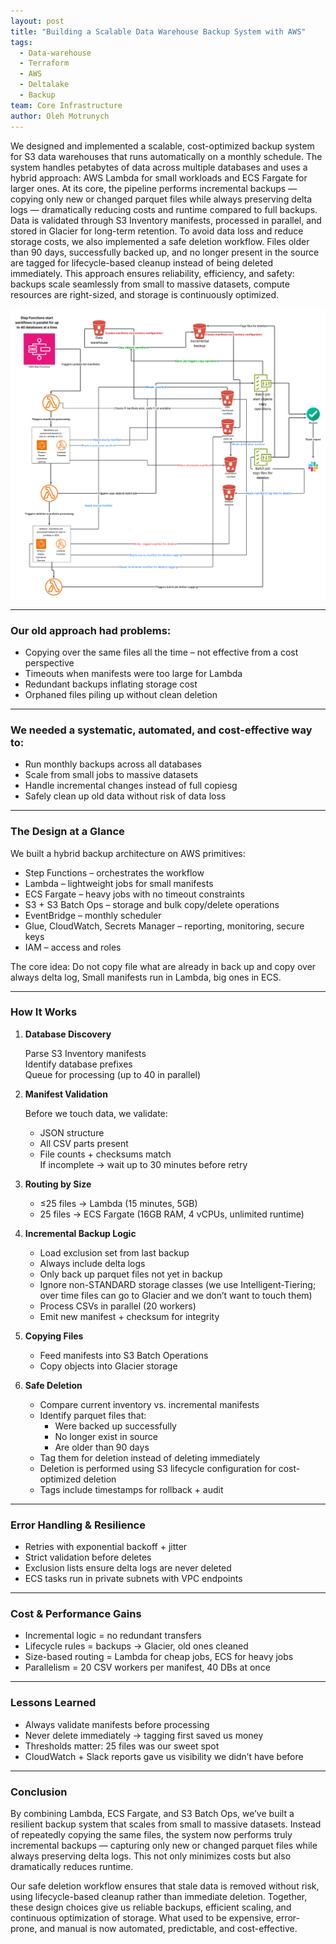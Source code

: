 ```yaml
---
layout: post
title: "Building a Scalable Data Warehouse Backup System with AWS"
tags:
  - Data-warehouse
  - Terraform
  - AWS
  - Deltalake
  - Backup
team: Core Infrastructure
author: Oleh Motrunych
---
```


We designed and implemented a scalable, cost-optimized backup system for S3 data warehouses that runs automatically on a monthly schedule. The system handles petabytes of data across multiple databases and uses a hybrid approach: AWS Lambda for small workloads and ECS Fargate for larger ones.
At its core, the pipeline performs incremental backups — copying only new or changed parquet files while always preserving delta logs — dramatically reducing costs and runtime compared to full backups. Data is validated through S3 Inventory manifests, processed in parallel, and stored in Glacier for long-term retention.
To avoid data loss and reduce storage costs, we also implemented a safe deletion workflow. Files older than 90 days, successfully backed up, and no longer present in the source are tagged for lifecycle-based cleanup instead of being deleted immediately.
This approach ensures reliability, efficiency, and safety: backups scale seamlessly from small to massive datasets, compute resources are right-sized, and storage is continuously optimized.

![Open Data Warehouse Backup System diagram](/files/backup_system_diagram.png)

---

### Our old approach had problems:

- Copying over the same files all the time – not effective from a cost perspective
- Timeouts when manifests were too large for Lambda
- Redundant backups inflating storage cost
- Orphaned files piling up without clean deletion

---

### We needed a systematic, automated, and cost-effective way to:

- Run monthly backups across all databases
- Scale from small jobs to massive datasets
- Handle incremental changes instead of full copiesg
- Safely clean up old data without risk of data loss

---

### The Design at a Glance

We built a hybrid backup architecture on AWS primitives:

- Step Functions – orchestrates the workflow
- Lambda – lightweight jobs for small manifests
- ECS Fargate – heavy jobs with no timeout constraints
- S3 + S3 Batch Ops – storage and bulk copy/delete operations
- EventBridge – monthly scheduler
- Glue, CloudWatch, Secrets Manager – reporting, monitoring, secure keys
- IAM – access and roles

The core idea: Do not copy file what are already in back up and copy over always delta log,  Small manifests run in Lambda, big ones in ECS.

---

### How It Works

1. **Database Discovery**

   Parse S3 Inventory manifests  
   Identify database prefixes  
   Queue for processing (up to 40 in parallel)

2. **Manifest Validation**

   Before we touch data, we validate:
    - JSON structure
    - All CSV parts present
    - File counts + checksums match  
      If incomplete → wait up to 30 minutes before retry

3. **Routing by Size**

    - ≤25 files → Lambda (15 minutes, 5GB)
    - 25 files → ECS Fargate (16GB RAM, 4 vCPUs, unlimited runtime)

4. **Incremental Backup Logic**

    - Load exclusion set from last backup
    - Always include delta logs
    - Only back up parquet files not yet in backup
    - Ignore non-STANDARD storage classes (we use Intelligent-Tiering; over time files can go to Glacier and we don’t want to touch them)
    - Process CSVs in parallel (20 workers)
    - Emit new manifest + checksum for integrity

5. **Copying Files**

    - Feed manifests into S3 Batch Operations
    - Copy objects into Glacier storage

6. **Safe Deletion**

    - Compare current inventory vs. incremental manifests
    - Identify parquet files that:
        - Were backed up successfully
        - No longer exist in source
        - Are older than 90 days
    - Tag them for deletion instead of deleting immediately
    - Deletion is performed using S3 lifecycle configuration for cost-optimized deletion
    - Tags include timestamps for rollback + audit

---

### Error Handling & Resilience

- Retries with exponential backoff + jitter
- Strict validation before deletes
- Exclusion lists ensure delta logs are never deleted
- ECS tasks run in private subnets with VPC endpoints

---

### Cost & Performance Gains

- Incremental logic = no redundant transfers
- Lifecycle rules = backups → Glacier, old ones cleaned
- Size-based routing = Lambda for cheap jobs, ECS for heavy jobs
- Parallelism = 20 CSV workers per manifest, 40 DBs at once

---

### Lessons Learned

- Always validate manifests before processing
- Never delete immediately → tagging first saved us money
- Thresholds matter: 25 files was our sweet spot
- CloudWatch + Slack reports gave us visibility we didn’t have before

---

### Conclusion

By combining Lambda, ECS Fargate, and S3 Batch Ops, we’ve built a resilient backup system that scales from small to massive datasets. Instead of repeatedly copying the same files, the system now performs truly incremental backups — capturing only new or changed parquet files while always preserving delta logs. This not only minimizes costs but also dramatically reduces runtime.

Our safe deletion workflow ensures that stale data is removed without risk, using lifecycle-based cleanup rather than immediate deletion. Together, these design choices give us reliable backups, efficient scaling, and continuous optimization of storage. What used to be expensive, error-prone, and manual is now automated, predictable, and cost-effective.

